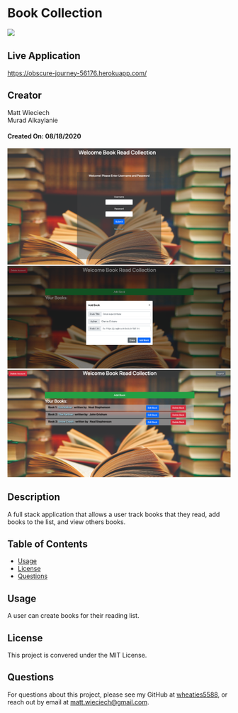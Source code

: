 # Book Collection

![](https://img.shields.io/badge/license-MIT%20License-blue?style=flat-square) 

## Live Application
https://obscure-journey-56176.herokuapp.com/

## Creator
Matt Wieciech  
Murad Alkaylanie  

#### Created On: 08/18/2020 

​![Product Logo](./public/images/mockup-hp-new.png)   
​![Product Logo](./public/images/mockup-input-page-new.png)   
​![Product Logo](./public/images/mockup-user-page-new.png)   

## Description
A full stack application that allows a user track books that they read, add books to the list, and view others books.

## Table of Contents
* [Usage](#usage)
* [License](#license)
* [Questions](#questions)


## Usage
A user can create books for their reading list.

## License
This project is convered under the MIT License.

## Questions
For questions about this project, please see my GitHub at [wheaties5588](https://github.com/wheaties5588), or reach out by email at matt.wieciech@gmail.com.
